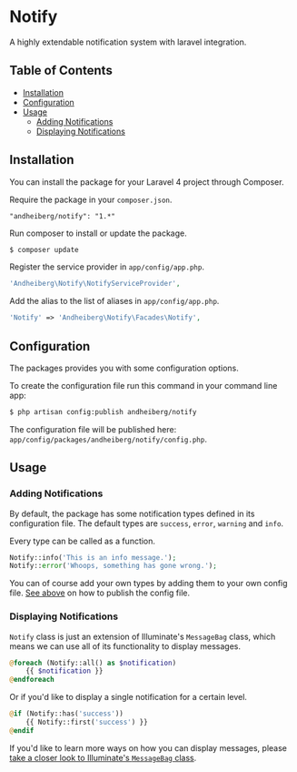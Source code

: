 # Notify

A highly extendable notification system with laravel integration.

## Table of Contents

- [Installation](#installation)
- [Configuration](#configuration)
- [Usage](#usage)
    - [Adding Notifications](#adding-notifications)
    - [Displaying Notifications](#displaying-notifications)

## Installation

You can install the package for your Laravel 4 project through Composer.

Require the package in your `composer.json`.

```
"andheiberg/notify": "1.*"
```

Run composer to install or update the package.

```bash
$ composer update
```

Register the service provider in `app/config/app.php`.

```php
'Andheiberg\Notify\NotifyServiceProvider',
```

Add the alias to the list of aliases in `app/config/app.php`.

```php
'Notify' => 'Andheiberg\Notify\Facades\Notify',
```

## Configuration

The packages provides you with some configuration options.

To create the configuration file run this command in your command line app:

```bash
$ php artisan config:publish andheiberg/notify
```

The configuration file will be published here: `app/config/packages/andheiberg/notify/config.php`.

## Usage

### Adding Notifications

By default, the package has some notification types defined in its configuration file. The default types are `success`, `error`, `warning` and `info`.

Every type can be called as a function.

```php
Notify::info('This is an info message.');
Notify::error('Whoops, something has gone wrong.');
```

You can of course add your own types by adding them to your own config file. [See above](#configuration) on how to publish the config file.

### Displaying Notifications

`Notify` class is just an extension of Illuminate's `MessageBag` class, which means we can use all of its functionality to display messages.

```php
@foreach (Notify::all() as $notification)
    {{ $notification }}
@endforeach
```

Or if you'd like to display a single notification for a certain level.

```php
@if (Notify::has('success'))
    {{ Notify::first('success') }}
@endif
```

If you'd like to learn more ways on how you can display messages, please [take a closer look to Illuminate's `MessageBag` class](https://github.com/illuminate/support/blob/master/MessageBag.php).